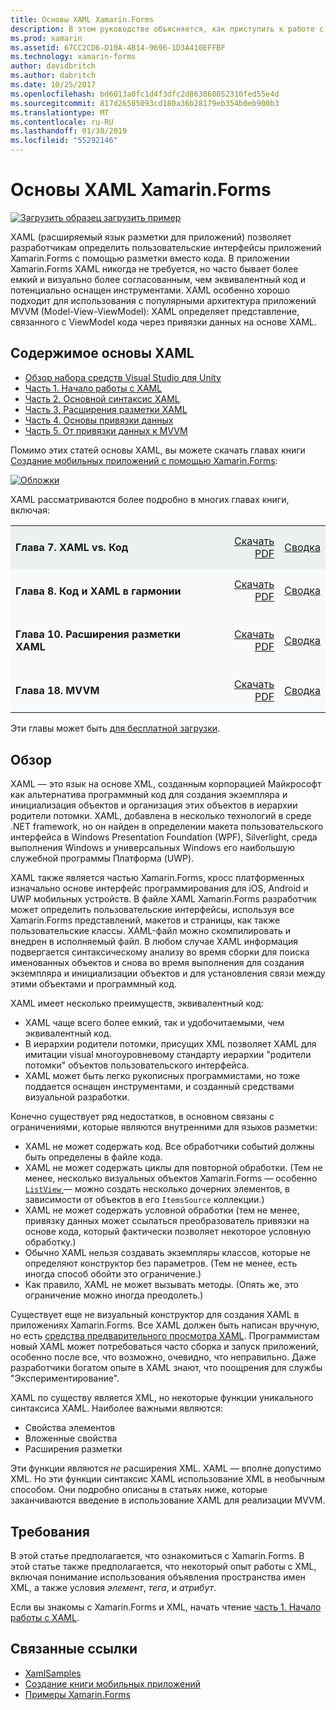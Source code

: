 ```yaml
---
title: Основы XAML Xamarin.Forms
description: В этом руководстве объясняется, как приступить к работе с XAML платформах для мобильных устройств. XAML позволяет разработчикам определить пользовательские интерфейсы приложений Xamarin.Forms с помощью разметки вместо кода.
ms.prod: xamarin
ms.assetid: 67CC2CD6-D10A-4B14-9696-1D3A410EFFBF
ms.technology: xamarin-forms
author: davidbritch
ms.author: dabritch
ms.date: 10/25/2017
ms.openlocfilehash: bd6013a0fc1d4f3dfc2d863860052310fed55e4d
ms.sourcegitcommit: 817d26585093cd180a36b28179eb354b0eb900b3
ms.translationtype: MT
ms.contentlocale: ru-RU
ms.lasthandoff: 01/30/2019
ms.locfileid: "55292146"
---
```

# <a name="xamarinforms-xaml-basics"></a>Основы XAML Xamarin.Forms

[![Загрузить образец](~/media/shared/download.png) загрузить пример](https://developer.xamarin.com/samples/xamarin-forms/XamlSamples/)

XAML (расширяемый язык разметки для приложений) позволяет разработчикам определить пользовательские интерфейсы приложений Xamarin.Forms с помощью разметки вместо кода. В приложении Xamarin.Forms XAML никогда не требуется, но часто бывает более емкий и визуально более согласованным, чем эквивалентный код и потенциально оснащен инструментами. XAML особенно хорошо подходит для использования с популярными архитектура приложений MVVM (Model-View-ViewModel): XAML определяет представление, связанного с ViewModel кода через привязки данных на основе XAML.

## <a name="xaml-basics-contents"></a>Содержимое основы XAML

* [Обзор набора средств Visual Studio для Unity](#Overview)
* [Часть 1. Начало работы с XAML](~/xamarin-forms/xaml/xaml-basics/get-started-with-xaml.md)
* [Часть 2. Основной синтаксис XAML](~/xamarin-forms/xaml/xaml-basics/essential-xaml-syntax.md)
* [Часть 3. Расширения разметки XAML](~/xamarin-forms/xaml/xaml-basics/xaml-markup-extensions.md)
* [Часть 4. Основы привязки данных](~/xamarin-forms/xaml/xaml-basics/data-binding-basics.md)
* [Часть 5. От привязки данных к MVVM](~/xamarin-forms/xaml/xaml-basics/data-bindings-to-mvvm.md)

Помимо этих статей основы XAML, вы можете скачать главах книги [Создание мобильных приложений с помощью Xamarin.Forms](~/xamarin-forms/creating-mobile-apps-xamarin-forms/index.md):

[![](images/cover-sml.png "Обложки")](~/xamarin-forms/creating-mobile-apps-xamarin-forms/index.md)

XAML рассматриваются более подробно в многих главах книги, включая:

<table style="border:0px; box-shadow:0 0px 0px" cellpadding="0" cellspacing="2" border="0" width="85%">
<tr style="background:#ecf0f1">
  <td style="border:0px;">
    <h4>Глава 7. XAML vs. Код</h4>
  </td>
  <td style="border:0px;" align="right"><a href="https://download.xamarin.com/developer/xamarin-forms-book/XamarinFormsBook-Ch07-Apr2016.pdf">Скачать PDF</a> </td>
  <td style="border:0px;" align="right"><a href="~/xamarin-forms/creating-mobile-apps-xamarin-forms/summaries/chapter07.md">Сводка</a></td>
</tr>
<tr style="background:#f8f9fa">
  <td style="border:0px;">
    <h4>Глава 8. Код и XAML в гармонии</h4>
  </td>
  <td style="border:0px;" align="right"><a href="https://download.xamarin.com/developer/xamarin-forms-book/XamarinFormsBook-Ch08-Apr2016.pdf">Скачать PDF</a> </td>
  <td style="border:0px;" align="right"><a href="~/xamarin-forms/creating-mobile-apps-xamarin-forms/summaries/chapter08.md">Сводка</a></td>
</tr>
<tr style="background:#f8f9fa">
  <td style="border:0px;">
    <h4>Глава 10. Расширения разметки XAML</h4>
  </td>
  <td style="border:0px;" align="right"><a href="https://download.xamarin.com/developer/xamarin-forms-book/XamarinFormsBook-Ch10-Apr2016.pdf">Скачать PDF</a> </td>
  <td style="border:0px;" align="right"><a href="~/xamarin-forms/creating-mobile-apps-xamarin-forms/summaries/chapter10.md">Сводка</a></td>
</tr>
<tr style="background:#f8f9fa">
  <td style="border:0px;">
    <h4>Глава 18. MVVM</h4>
  </td>
  <td style="border:0px;" align="right"><a href="https://download.xamarin.com/developer/xamarin-forms-book/XamarinFormsBook-Ch18-Apr2016.pdf">Скачать PDF</a> </td>
  <td style="border:0px;" align="right"><a href="~/xamarin-forms/creating-mobile-apps-xamarin-forms/summaries/chapter18.md">Сводка</a></td></tr>
</table>

Эти главы может быть [для бесплатной загрузки](~/xamarin-forms/creating-mobile-apps-xamarin-forms/index.md).

<a name="Overview" />

## <a name="overview"></a>Обзор

XAML — это язык на основе XML, созданным корпорацией Майкрософт как альтернатива программный код для создания экземпляра и инициализация объектов и организация этих объектов в иерархии родители потомки. XAML, добавлена в несколько технологий в среде .NET framework, но он найден в определении макета пользовательского интерфейса в Windows Presentation Foundation (WPF), Silverlight, среда выполнения Windows и универсальных Windows его наибольшую служебной программы Платформа (UWP).

XAML также является частью Xamarin.Forms, кросс платформенных изначально основе интерфейс программирования для iOS, Android и UWP мобильных устройств. В файле XAML Xamarin.Forms разработчик может определить пользовательские интерфейсы, используя все Xamarin.Forms представлений, макетов и страницы, как также пользовательские классы. XAML-файл можно скомпилировать и внедрен в исполняемый файл. В любом случае XAML информация подвергается синтаксическому анализу во время сборки для поиска именованных объектов и снова во время выполнения для создания экземпляра и инициализации объектов и для установления связи между этими объектами и программный код.

XAML имеет несколько преимуществ, эквивалентный код:

-  XAML чаще всего более емкий, так и удобочитаемыми, чем эквивалентный код.
-  В иерархии родители потомки, присущих XML позволяет XAML для имитации visual многоуровневому стандарту иерархии "родители потомки" объектов пользовательского интерфейса.
-  XAML может быть легко рукописных программистами, но тоже поддается оснащен инструментами, и созданный средствами визуальной разработки.

Конечно существует ряд недостатков, в основном связаны с ограничениями, которые являются внутренними для языков разметки:

-  XAML не может содержать код. Все обработчики событий должны быть определены в файле кода.
-  XAML не может содержать циклы для повторной обработки. (Тем не менее, несколько визуальных объектов Xamarin.Forms — особенно [ `ListView` ](xref:Xamarin.Forms.ListView) — можно создать несколько дочерних элементов, в зависимости от объектов в его `ItemsSource` коллекции.)
-  XAML не может содержать условной обработки (тем не менее, привязку данных может ссылаться преобразователь привязки на основе кода, который фактически позволяет некоторое условную обработку.)
-  Обычно XAML нельзя создавать экземпляры классов, которые не определяют конструктор без параметров. (Тем не менее, есть иногда способ обойти это ограничение.)
-  Как правило, XAML не может вызывать методы. (Опять же, это ограничение можно иногда преодолеть.)

Существует еще не визуальный конструктор для создания XAML в приложениях Xamarin.Forms. Все XAML должен быть написан вручную, но есть [средства предварительного просмотра XAML](~/xamarin-forms/xaml/xaml-previewer.md). Программистам новый XAML может потребоваться часто сборка и запуск приложений, особенно после все, что возможно, очевидно, что неправильно. Даже разработчики богатом опыте в XAML знают, что поощрения для службы "Экспериментирование".

XAML по существу является XML, но некоторые функции уникального синтаксиса XAML. Наиболее важными являются:

- Свойства элементов
- Вложенные свойства
- Расширения разметки

Эти функции являются *не* расширения XML. XAML — вполне допустимо XML. Но эти функции синтаксис XAML использование XML в необычным способом. Они подробно описаны в статьях ниже, которые заканчиваются введение в использование XAML для реализации MVVM.

## <a name="requirements"></a>Требования

В этой статье предполагается, что ознакомиться с Xamarin.Forms. В этой статье также предполагается, что некоторый опыт работы с XML, включая понимание использования объявления пространства имен XML, а также условия *элемент*, *тега*, и *атрибут*.

Если вы знакомы с Xamarin.Forms и XML, начать чтение [часть 1. Начало работы с XAML](~/xamarin-forms/xaml/xaml-basics/get-started-with-xaml.md).

## <a name="related-links"></a>Связанные ссылки

- [XamlSamples](https://developer.xamarin.com/samples/xamarin-forms/XamlSamples/)
- [Создание книги мобильных приложений](~/xamarin-forms/creating-mobile-apps-xamarin-forms/index.md)
- [Примеры Xamarin.Forms](https://developer.xamarin.com/samples/xamarin-forms/all/)
